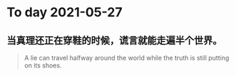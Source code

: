
# To day 2021-05-27


## 当真理还正在穿鞋的时候，谎言就能走遍半个世界。
> A lie can travel halfway around the world while the truth is still putting on its shoes.

    